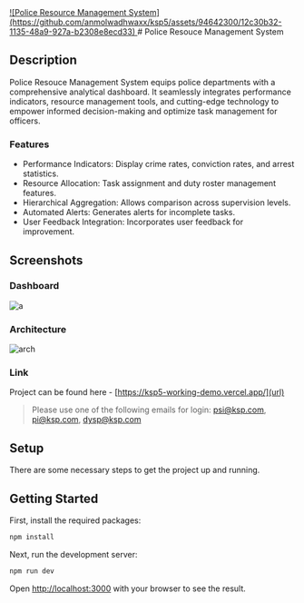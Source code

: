 <a href="https://bgremover.in](https://ksp5-working-demo.vercel.app/" target="_blank">
![Police Resource Management System](https://github.com/anmolwadhwaxx/ksp5/assets/94642300/12c30b32-1135-48a9-927a-b2308e8ecd33)
</a>
# Police Resouce Management System

## Description

Police Resouce Management System equips police departments with a comprehensive analytical dashboard. It seamlessly integrates performance indicators, resource management tools, and cutting-edge technology to empower informed decision-making and optimize task management for officers.

### Features

- Performance Indicators: Display crime rates, conviction rates, and arrest statistics.
- Resource Allocation: Task assignment and duty roster management features.
- Hierarchical Aggregation: Allows comparison across supervision levels.
- Automated Alerts: Generates alerts for incomplete tasks.
- User Feedback Integration: Incorporates user feedback for improvement.

## Screenshots

### Dashboard
![a](https://github.com/anmolwadhwaxx/ksp5/assets/94642300/51011b38-3376-416c-9372-95782727e4af)

### Architecture
![arch](https://github.com/anmolwadhwaxx/ksp5/assets/94642300/7a5c9b14-729b-4224-92f6-78640a60eb0b)

### Link
Project can be found here - [https://ksp5-working-demo.vercel.app/](url)
> Please use one of the following emails for login: psi@ksp.com, pi@ksp.com, dysp@ksp.com


## Setup

There are some necessary steps to get the project up and running.

## Getting Started

First, install the required packages:

```bash
npm install
```

Next, run the development server:

```bash
npm run dev
```

Open [http://localhost:3000](http://localhost:3000) with your browser to see the result.
